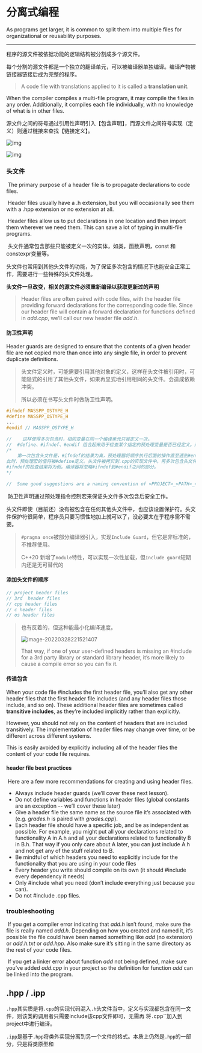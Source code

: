 # 分离式编程

As programs get larger, it is common to split them into multiple files for organizational or reusability purposes. 

---

程序的源文件被依据功能的逻辑结构被分割成多个源文件。

每个分割的源文件都是一个独立的翻译单元，可以被编译器单独编译。编译产物被链接器链接后成为完整的程序。

> A code file with translations applied to it is called a **translation unit**.

When the compiler compiles a multi-file program, it may compile the files in any order. Additionally, it compiles each file individually, with no knowledge of what is in other files.

源文件之间的符号通过引用性声明引入【包含声明】，而源文件之间符号实现（定义）则通过链接来查找【链接定义】。

![img](https://www.learncpp.com/images/CppTutorial/Section1/IncludeLibrary.png?ezimgfmt=rs%3Adevice%2Frscb2-1)

![img](https://www.learncpp.com/images/CppTutorial/Section1/IncludeHeader.png?ezimgfmt=rs:647x377/rscb2/ng:webp/ngcb2)

### 头文件

​		The primary purpose of a header file is to propagate declarations to code files.

​		Header files usually have a .h extension, but you will occasionally see them with a .hpp extension or no extension at all. 

​		Header files allow us to put declarations in one location and then import them wherever we need them. This can save a lot of typing in multi-file programs.

​		头文件通常包含那些只能被定义一次的实体，如类，函数声明，const 和 constexpr变量等。

​		头文件也常用到其他头文件的功能，为了保证多次包含的情况下也能安全正常工作，需要进行一些特殊的头文件处理。

​		**头文件一旦改变，相关的源文件必须重新编译以获取更新过的声明**

> Header files are often paired with code files, with the header file providing forward declarations for the corresponding code file. Since our header file will contain a forward declaration for functions defined in *add.cpp*, we’ll call our new header file *add.h*.

#### 防卫性声明

Header guards are designed to ensure that the contents of a given header file are not copied more than once into any single file, in order to prevent duplicate definitions.

> 头文件定义时，可能需要引用其他对象的定义，这样在头文件被引用时，可能隐式的引用了其他头文件，如果再显式地引用相同的头文件。会造成依赖冲突。
>
> 所以必须在书写头文件时做防卫性声明。

```c++
#ifndef MASSPP_OSTYPE_H
#define MASSPP_OSTYPE_H
...
#endif // MASSPP_OSTYPE_H
    
//    这样使得多次包含时，相同变量在同一个编译单元只被定义一次。
//  #define、#ifndef、#endif 组合起来用于检查某个指定的预处理变量是否已经定义。来达到头文件防卫性声明的目的。
/*
	第一次包含头文件是，#ifndef的结果为真，预处理器将顺序执行后面的操作直至遇到#endif为止。
此时，预处理宏的值将被#define定义。头文件被拷贝到.cpp的实现文件中。再多次包含头文件时，
#ifndef的检查结果将为假。编译器将忽略#ifndef到#endif之间的部分。
*/
    
//  Some good suggestions are a naming convention of <PROJECT>_<PATH>_<FILE>_H , <FILE>_<LARGE RANDOM NUMBER>_H, or <FILE>_<CREATION DATE>_H
```

​		防卫性声明通过预处理指令控制宏来保证头文件多次包含后安全工作。

​		头文件即使（目前还）没有被包含在任何其他头文件中，也应该设置保护符。头文件保护符很简单，程序员只要习惯性地加上就可以了，没必要太在乎程序需不需要。

> `#pragma once`被部分编译器引入，实现`Include Guard`，但它是非标准的，不推荐使用。
>
> C++20 新增了`module`特性，可以实现一次性加载，但`Include guard`短期内还是无可替代的

#### 添加头文件的顺序

```c++
// project header files
// 3rd	header files
// cpp header files
// c header files
// os header files
```

> 也有反着的，但这种能最小化编译速度。
>
> ![image-20220328221521407](https://gitee.com/masstsing/picgo-picserver/raw/master/image-20220328221521407.png)
>
> That way, if one of your user-defined headers is missing an #include for a 3rd party library or standard library header, it’s more likely to cause a compile error so you can fix it.

#### 传递包含

When your code file #includes the first header file, you’ll also get any other header files that the first header file includes (and any header files those include, and so on). These additional header files are sometimes called **transitive includes**, as they’re included implicitly rather than explicitly.

However, you should not rely on the content of headers that are included transitively. The implementation of header files may change over time, or be different across different systems. 

This is easily avoided by explicitly including all of the header files the content of your code file requires.

#### header file best practices

​		Here are a few more recommendations for creating and using header files.

-   Always include header guards (we’ll cover these next lesson).
-   Do not define variables and functions in header files (global constants are an exception -- we’ll cover these later)
-   Give a header file the same name as the source file it’s associated with (e.g. *grades.h* is paired with *grades.cpp*).
-   Each header file should have a specific job, and be as independent as possible. For example, you might put all your declarations related to functionality A in A.h and all your declarations related to functionality B in B.h. That way if you only care about A later, you can just include A.h and not get any of the stuff related to B.
-   Be mindful of which headers you need to explicitly include for the functionality that you are using in your code files
-   Every header you write should compile on its own (it should #include every dependency it needs)
-   Only #include what you need (don’t include everything just because you can).
-   Do not #include .cpp files.



### troubleshooting

​		If you get a compiler error indicating that *add.h* isn’t found, make sure the file is really named *add.h*. Depending on how you created and named it, it’s possible the file could have been named something like *add* (no extension) or *add.h.txt* or *add.hpp*. Also make sure it’s sitting in the same directory as the rest of your code files.

​		If you get a linker error about function *add* not being defined, make sure you’ve added *add.cpp* in your project so the definition for function *add* can be linked into the program.



## .hpp / .ipp

​		``.hpp``其实质是将``.cpp``的实现代码混入``.h``头文件当中，定义与实现都包含在同一文件，则该类的调用者只需要include该cpp文件即可，无需再 将`.`cpp``加入到project中进行编译。

​		`.ipp`是基于`.hpp`将类外实现分离到另一个文件的格式。本质上仍然是`.hpp`的一部分，只是将类原型和

​		
